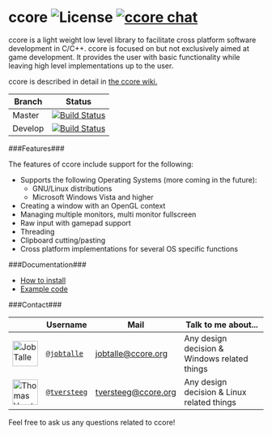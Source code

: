 ccore ![License](http://img.shields.io/badge/license-BSD-red.svg?style=flat) [![ccore chat](http://badges.gitter.im/tversteeg/ccore.svg)](http://gitter.im/ccore)
=====

ccore is a light weight low level library to facilitate cross platform software development in C/C++. ccore is focused on but not exclusively aimed at game development. It provides the user with basic functionality while leaving high level implementations up to the user.

ccore is described in detail in [the ccore wiki.](../../wiki)

| Branch | Status |
| --- | --- |
| Master | [![Build Status](https://travis-ci.org/ccore/ccore_legacy.svg?branch=master)](https://travis-ci.org/ccore/ccore) |
| Develop | [![Build Status](https://travis-ci.org/ccore/ccore_legacy.svg?branch=develop)](https://travis-ci.org/ccore/ccore) |

###Features###

The features of ccore include support for the following:
- Supports the following Operating Systems (more coming in the future):
  - GNU/Linux distributions
  - Microsoft Windows Vista and higher
- Creating a window with an OpenGL context
- Managing multiple monitors, multi monitor fullscreen
- Raw input with gamepad support
- Threading
- Clipboard cutting/pasting
- Cross platform implementations for several OS specific functions

###Documentation###
- [How to install](../../wiki/Building-the-ccore-library)
- [Example code](../../wiki/Examples)

###Contact###

| | Username | Mail | Talk to me about...|
| --- | --- | --- | --- |
|<img src="https://avatars.githubusercontent.com/jobtalle" height="50px" title="Job Talle"/>|  [`@jobtalle`](https://github.com/jobtalle) | jobtalle@ccore.org | Any design decision & Windows related things |
|<img src="https://avatars.githubusercontent.com/tversteeg" height="50px" title="Thomas Versteeg"/>|  [`@tversteeg`](https://github.com/tversteeg) | tversteeg@ccore.org | Any design decision & Linux related things |

Feel free to ask us any questions related to ccore!
